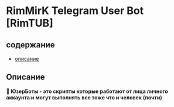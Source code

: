 # RimMirK Telegram User Bot [RimTUB]

## содержание
 + [описание](#описание)

## Описание
**🤖 ЮзерБоты - это скрипты которые работают от лица личного аккаунта и могут выполнять все тоже что и человек (почти)**

    